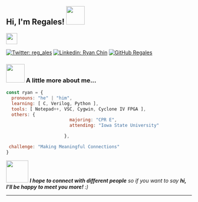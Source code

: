 <h2> Hi, I'm Regales! <img src="https://media1.giphy.com/media/UQ1EI1ML2ABQdbebup/giphy.gif?cid=ecf05e47ijf0w7wmpc7z3wl19cnsukcrhmzv1ysurrwgrrtk&rid=giphy.gif&ct=s" width="50"></h2>
<p><em></a><img src="https://media4.giphy.com/media/F0RAWnqgJ1f6IzXi9U/giphy.gif?cid=ecf05e4701jwtfb8uhp983btm7pjvywbs709ir6pzpyxdu3e&rid=giphy.gif&ct=s" width="30"></br>
</em></p>

[![Twitter: reg_ales](https://img.shields.io/twitter/follow/reg_ales?style=social)](https://twitter.com/reg_ales)
[![Linkedin: Ryan Chin](https://img.shields.io/badge/-Regales-blue?style=flat-square&logo=Linkedin&logoColor=white&link=https://www.linkedin.com/in/ryanchin04/)](https://www.linkedin.com/in/ryanchin04/)
[![GitHub Regales](https://img.shields.io/github/followers/regales?label=follow&style=social)](https://github.com/regales)


### <img src="https://media.giphy.com/media/VgCDAzcKvsR6OM0uWg/giphy.gif" width="50"> A little more about me...  

```javascript
const ryan = {
  pronouns: "he" | "him",
  learning: [ C, Verilog, Python ],
  tools: [ Notepad++, VSC, Cygwin, Cyclone IV FPGA ],
  others: {
                        majoring: "CPR E",
                        attending: "Iowa State University"

                      },

 challenge: "Making Meaningful Connections"
}
```

<img src="https://media.giphy.com/media/LnQjpWaON8nhr21vNW/giphy.gif" width="60"> <em><b>I hope to connect with different people</b> so if you want to say <b>hi, I'll be happy to meet you more!</b> :)</em>

---
